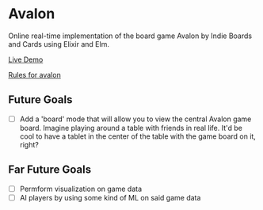 # Avalon

Online real-time implementation of the board game Avalon by Indie Boards and Cards using Elixir and Elm.


[Live Demo](avalon.garrick.codes)

[Rules for avalon](http://upload.snakesandlattes.com/rules/r/ResistanceAvalon.pdf)

Future Goals
---
- [ ] Add a 'board' mode that will allow you to view the central Avalon game board. Imagine playing around a table with friends in real life. It'd be cool to have a tablet in the center of the table with the game board on it, right?

Far Future Goals
---
- [ ] Permform visualization on game data
- [ ] AI players by using some kind of ML on said game data

